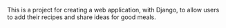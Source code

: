 This is a project for creating a web application, with Django, to allow users to add their recipes and share ideas for good meals.
